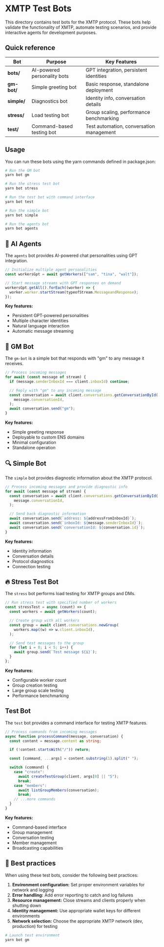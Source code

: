 # XMTP Test Bots

This directory contains test bots for the XMTP protocol. These bots help validate the functionality of XMTP, automate testing scenarios, and provide interactive agents for development purposes.

## Quick reference

| Bot         | Purpose                     | Key Features                             |
| ----------- | --------------------------- | ---------------------------------------- |
| **bots/**   | AI-powered personality bots | GPT integration, persistent identities   |
| **gm-bot/** | Simple greeting bot         | Basic response, standalone deployment    |
| **simple/** | Diagnostics bot             | Identity info, conversation details      |
| **stress/** | Load testing bot            | Group scaling, performance benchmarking  |
| **test/**   | Command-based testing bot   | Test automation, conversation management |

## Usage

You can run these bots using the yarn commands defined in package.json:

```bash
# Run the GM bot
yarn bot gm

# Run the stress test bot
yarn bot stress

# Run the test bot with command interface
yarn bot test

# Run the simple bot
yarn bot simple

# Run the agents bot
yarn bot agents
```

## 🧠 AI Agents

The `agents` bot provides AI-powered chat personalities using GPT integration.

```typescript
// Initialize multiple agent personalities
const workersGpt = await getWorkers(["sam", "tina", "walt"]);

// Start message streams with GPT responses on demand
workersGpt.getAll().forEach((worker) => {
  worker.worker.startStream(typeofStream.MessageandResponse);
});
```

**Key features:**

- Persistent GPT-powered personalities
- Multiple character identities
- Natural language interaction
- Automatic message streaming

## 👋 GM Bot

The `gm-bot` is a simple bot that responds with "gm" to any message it receives.

```typescript
// Process incoming messages
for await (const message of stream) {
  if (message.senderInboxId === client.inboxId) continue;

  // Reply with "gm" to any incoming message
  const conversation = await client.conversations.getConversationById(
    message.conversationId,
  );
  await conversation.send("gm");
}
```

**Key features:**

- Simple greeting response
- Deployable to custom ENS domains
- Minimal configuration
- Standalone operation

## 🔍 Simple Bot

The `simple` bot provides diagnostic information about the XMTP protocol.

```typescript
// Process incoming messages and provide diagnostic info
for await (const message of stream) {
  const conversation = await client.conversations.getConversationById(
    message.conversationId,
  );

  // Send back diagnostic information
  await conversation.send(`address: ${addressFromInboxId}`);
  await conversation.send(`inboxId: ${message.senderInboxId}`);
  await conversation.send(`conversationId: ${conversation.id}`);
}
```

**Key features:**

- Identity information
- Conversation details
- Protocol diagnostics
- Connection testing

## 🔥 Stress Test Bot

The `stress` bot performs load testing for XMTP groups and DMs.

```typescript
// Run stress test with specified number of workers
const stressTest = async (count) => {
  const workers = await getWorkers(count);

  // Create group with all workers
  const group = await client.conversations.newGroup(
    workers.map((w) => w.client.inboxId),
  );

  // Send test messages to the group
  for (let i = 0; i < 5; i++) {
    await group.send(`Test message ${i}`);
  }
};
```

**Key features:**

- Configurable worker count
- Group creation testing
- Large group scale testing
- Performance benchmarking

## Test Bot

The `test` bot provides a command interface for testing XMTP features.

```typescript
// Process commands from incoming messages
async function processCommand(message, conversation) {
  const content = message.content as string;

  if (!content.startsWith("/")) return;

  const [command, ...args] = content.substring(1).split(" ");

  switch (command) {
    case "create":
      await createTestGroup(client, args[0] || "5");
      break;
    case "members":
      await listGroupMembers(conversation);
      break;
    // ...more commands
  }
}
```

**Key features:**

- Command-based interface
- Group management
- Conversation testing
- Member management
- Broadcasting capabilities

## 📝 Best practices

When using these test bots, consider the following best practices:

1. **Environment configuration:** Set proper environment variables for network and logging
2. **Error handling:** Add error reporting to catch and log failures
3. **Resource management:** Close streams and clients properly when shutting down
4. **Identity management:** Use appropriate wallet keys for different environments
5. **Network selection:** Choose the appropriate XMTP network (dev, production) for testing

```bash
# Launch test environment
yarn bot gm
```
